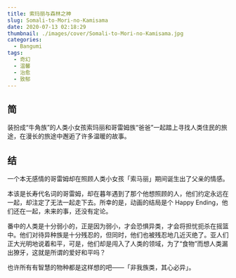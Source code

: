 ```yaml
---
title: 索玛丽与森林之神
slug: Somali-to-Mori-no-Kamisama
date: 2020-07-13 02:18:29
thumbnail: ./images/cover/Somali-to-Mori-no-Kamisama.jpg
categories:
  - Bangumi
tags:
  - 奇幻
  - 温馨
  - 治愈
  - 致郁
---
```


## 简

装扮成“牛角族”的人类小女孩索玛丽和哥雷姆族“爸爸”一起踏上寻找人类住民的旅途，在漫长的旅途中邂逅了许多温暖的故事。

## 结

一个本无感情的哥雷姆却在照顾人类小女孩「索马丽」期间诞生出了父亲的情感。

本该是长寿代名词的哥雷姆，却在暮年遇到了那个他想照顾的人，他们约定永远在一起，却注定了无法一起走下去。所幸的是，动画的结局是个 Happy Ending，他们还在一起，未来的事，还没有定论。

番中的人类是十分弱小的，正是因为弱小，才会恐惧异类，才会将担忧扼杀在摇篮中。他们对待异种族是十分残忍的，但同时，他们也被残忍地几近灭绝了。亚人们正大光明地说着和平，可是，他们却是闯入了人类的领域，为了“食物”而想人类漏出獠牙，这就是所谓的爱好和平吗？

也许所有有智慧的物种都是这样想的吧——「非我族类，其心必异」。
